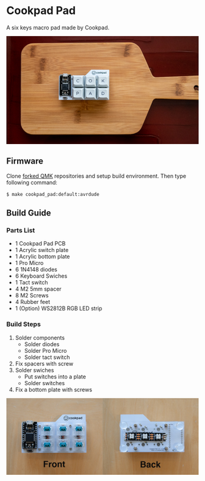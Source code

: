 # Cookpad Pad

A six keys macro pad made by Cookpad.

![](docs/images/cookpad-pad.jpg)

## Firmware

Clone [forked QMK](https://github.com/takai/qmk_firmware/tree/cookpad-pad) repositories and setup build environment.
Then type following command:

```
$ make cookpad_pad:default:avrdude
```

## Build Guide

### Parts List

- 1 Cookpad Pad PCB
- 1 Acrylic switch plate
- 1 Acrylic bottom plate
- 1 Pro Micro
- 6 1N4148 diodes
- 6 Keyboard Swiches
- 1 Tact switch
- 4 M2 5mm spacer
- 8 M2 Screws
- 4 Rubber feet
- 1 (Option) WS2812B RGB LED strip

### Build Steps

1. Solder components
      - Solder diodes
      - Solder Pro Micro
      - Solder tact switch
2. Fix spacers with screw
3. Solder swiches
      - Put switches into a plate
      - Solder switches
4. Fix a bottom plate with screws

![](docs/images/assembly-sample.jpg)
